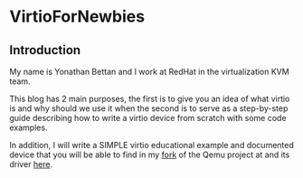 # VirtioForNewbies

## Introduction
My name is Yonathan Bettan and I work at RedHat in the virtualization KVM team.

This blog has 2 main purposes, the first is to give you an idea of what virtio is and why should we use it when the second is to serve as a step-by-step guide describing how to write a virtio device from scratch with some code examples.

In addition, I will write a SIMPLE virtio educational example and documented device that you will be able to find in my [fork](https://github.com/ybettan/qemu/tree/virtio/hw/virtio) of the Qemu project at  and its driver [here](https://github.com/ybettan/QemuDeviceDrivers/tree/master/virtio).

